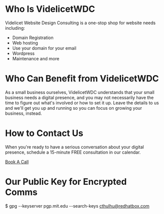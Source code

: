 # Who Is VidelicetWDC

Videlicet Website Design Consulting is a one-stop shop for website needs including:
- Domain Registration
- Web hosting
- Use your domain for your email
- Wordpress 
- Maintenance and more

# Who Can Benefit from VidelicetWDC

As a small business ourselves, VidelicetWDC understands that your small business needs a digital presence, 
and you may not necessarily have the time to figure out what's involved or how to set it up.  Leave 
the details to us and we'll get you up and running so you can focus on growing your business, instead.

# How to Contact Us

When you're ready to have a serious conversation about your digital presence, schedule a 15-minute FREE consultation 
in our calendar.

[Book A Call](https://calendly.com/videlicetwebdesign 'Book A Call')

# Our Public Key for Encrypted Comms 
$ gpg --keyserver pgp.mit.edu --search-keys cthulhu@redhatbox.com



















